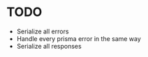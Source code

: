 # TODO

- Serialize all errors
- Handle every prisma error in the same way
- Serialize all responses
